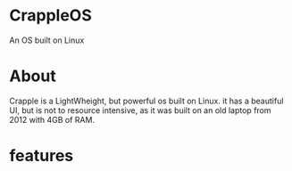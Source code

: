 # CrappleOS
An OS built on Linux
# About #
Crapple is a LightWheight, but powerful os built on Linux.
it has a beautiful UI, but is not to resource intensive, as it was built on an old laptop from 2012 with 4GB of RAM.

# features #


